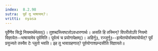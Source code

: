 ```yaml
---
index:  8.2.98
sutra:  पूर्वं तु भाषायाम्?।
vritti:  nyasa
---
```


पूर्वेणैव सिद्धे नियमार्थमेतत्()। तुशब्दस्त्विष्टतोऽवधारणार्थः। असति हि तस्मिन्? विपरीतोऽपि नियमो विज्ञायेत--भाषायामेव पूर्वमिति। पूर्वत्वं च प्रयोगापेक्षम्()। अहिर्नु३, रज्जुर्नु३--इत्येतयोर्वाक्यायोर्यत्? पूर्वं प्रयुज्यते तस्यैव टेः प्लुतो भवति। इह तु भावाग्रहणात्? पूर्वयोगाश्छन्दसीति विज्ञायते॥
